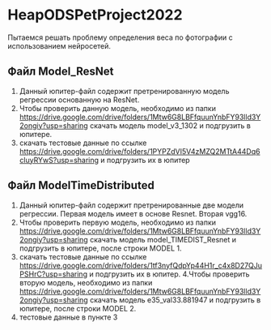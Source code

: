 # HeapODSPetProject2022
Пытаемся решать проблему определения веса по фотографии с использованием нейросетей. 
## Файл Model_ResNet
1. Данный юпитер-файл содержит претренированную модель регрессии основанную на ResNet.
2. Чтобы проверить данную модель, необходимо из папки https://drive.google.com/drive/folders/1Mtw6G8LBFfquunYnbFY93lld3Y2ongiy?usp=sharing скачать модель model_v3_1302 и подгрузить в юпитере.
3. скачать тестовые данные по ссылке https://drive.google.com/drive/folders/1PYPZdVI5V4zMZQ2MTtA44Dq6cluyRYwS?usp=sharing и подгрузить их в юпитер
## Файл ModelTimeDistributed
1. Данный юпитер-файл содержит претренированные две модели регрессии. Первая модель имеет в основе Resnet. Вторая vgg16.
2. Чтобы проверить первую модель, необходимо из папки https://drive.google.com/drive/folders/1Mtw6G8LBFfquunYnbFY93lld3Y2ongiy?usp=sharing скачать модель model_TIMEDIST_Resnet и подгрузить в юпитере, после строки MODEL 1. 
3. скачать тестовые данные по ссылке https://drive.google.com/drive/folders/1tf3nyfQdpYp44H1r_c4x8D27QJuPSHrC?usp=sharing и подгрузить их в юпитер.
4.Чтобы проверить вторую модель, необходимо из папки https://drive.google.com/drive/folders/1Mtw6G8LBFfquunYnbFY93lld3Y2ongiy?usp=sharing скачать модель e35_val33.881947 и подгрузить в юпитере, после строки MODEL 2. 
5. тестовые данные в пункте 3

